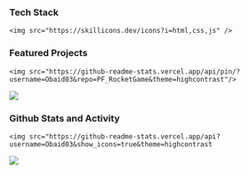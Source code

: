 ### Tech Stack
```
<img src="https://skillicons.dev/icons?i=html,css,js" />
```
<!--<img src="https://skillicons.dev/icons?i=html,css,js,c,cpp,python" height="50">-->

### Featured Projects
```
<img src="https://github-readme-stats.vercel.app/api/pin/?username=Obaid03&repo=PF_RocketGame&theme=highcontrast"/>
```
<img src="https://github-readme-stats.vercel.app/api/pin/?username=Obaid03&repo=PF_RocketGame&theme=highcontrast"/>


### Github Stats and Activity
```
<img src="https://github-readme-stats.vercel.app/api?username=Obaid03&show_icons=true&theme=highcontrast
```
<img src="https://github-readme-stats.vercel.app/api?username=Obaid03&show_icons=true&theme=highcontrast" />
